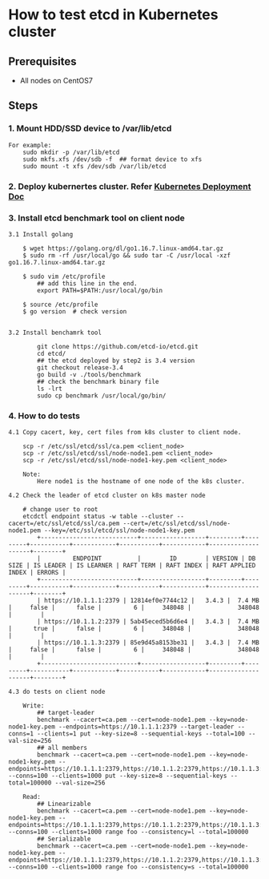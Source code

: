 # How to test etcd in Kubernetes cluster

## Prerequisites
- All nodes on CentOS7


## Steps 
### 1. Mount HDD/SSD device to /var/lib/etcd
    
    For example:
        sudo mkdir -p /var/lib/etcd
	    sudo mkfs.xfs /dev/sdb -f  ## format device to xfs
        sudo mount -t xfs /dev/sdb /var/lib/etcd

### 2. Deploy kubernertes cluster. Refer [Kubernetes Deployment Doc](k8s-doc.md)

### 3. Install etcd benchmark tool on client node

    3.1 Install golang

        $ wget https://golang.org/dl/go1.16.7.linux-amd64.tar.gz
	    $ sudo rm -rf /usr/local/go && sudo tar -C /usr/local -xzf go1.16.7.linux-amd64.tar.gz
	
	    $ sudo vim /etc/profile
            ## add this line in the end.
	        export PATH=$PATH:/usr/local/go/bin
	
	    $ source /etc/profile
	    $ go version  # check version


    3.2 Install benchamrk tool 

        	git clone https://github.com/etcd-io/etcd.git
	        cd etcd/
            ## the etcd deployed by step2 is 3.4 version
            git checkout release-3.4
            go build -v ./tools/benchmark
            ## check the benchmark binary file 
            ls -lrt
            sudo cp benchmark /usr/local/go/bin/

### 4. How to do tests

    4.1 Copy cacert, key, cert files from k8s cluster to client node.

        scp -r /etc/ssl/etcd/ssl/ca.pem <client_node>
        scp -r /etc/ssl/etcd/ssl/node-node1.pem <client_node>
        scp -r /etc/ssl/etcd/ssl/node-node1-key.pem <client_node>

        Note:
            Here node1 is the hostname of one node of the k8s cluster.
    
    4.2 Check the leader of etcd cluster on k8s master node

        # change user to root
        etcdctl endpoint status -w table --cluster --cacert=/etc/ssl/etcd/ssl/ca.pem --cert=/etc/ssl/etcd/ssl/node-node1.pem --key=/etc/ssl/etcd/ssl/node-node1-key.pem
            +---------------------------+------------------+---------+---------+-----------+------------+-----------+------------+--------------------+--------+
            |         ENDPOINT          |        ID        | VERSION | DB SIZE | IS LEADER | IS LEARNER | RAFT TERM | RAFT INDEX | RAFT APPLIED INDEX | ERRORS |
            +---------------------------+------------------+---------+---------+-----------+------------+-----------+------------+--------------------+--------+
            | https://10.1.1.1:2379 | 12814ef0e7744c12 |   3.4.3 |  7.4 MB |     false |      false |         6 |     348048 |             348048 |        |
            | https://10.1.1.2:2379 | 5ab45eced5b6d6e4 |   3.4.3 |  7.4 MB |      true |      false |         6 |     348048 |             348048 |        |
            | https://10.1.1.3:2379 | 85e9d45a8153be31 |   3.4.3 |  7.4 MB |     false |      false |         6 |     348048 |             348048 |        |
            +---------------------------+------------------+---------+---------+-----------+------------+-----------+------------+--------------------+--------+
    
    4.3 do tests on client node

        Write:
            ## target-leader
            benchmark --cacert=ca.pem --cert=node-node1.pem --key=node-node1-key.pem --endpoints=https://10.1.1.1:2379 --target-leader --conns=1 --clients=1 put --key-size=8 --sequential-keys --total=100 --val-size=256
            ## all members
            benchmark --cacert=ca.pem --cert=node-node1.pem --key=node-node1-key.pem --endpoints=https://10.1.1.1:2379,https://10.1.1.2:2379,https://10.1.1.3:2379 --conns=100 --clients=1000 put --key-size=8 --sequential-keys --total=100000 --val-size=256

        Read:
            ## Linearizable
            benchmark --cacert=ca.pem --cert=node-node1.pem --key=node-node1-key.pem --endpoints=https://10.1.1.1:2379,https://10.1.1.2:2379,https://10.1.1.3:2379 --conns=100 --clients=1000 range foo --consistency=l --total=100000
            ## Serializable
            benchmark --cacert=ca.pem --cert=node-node1.pem --key=node-node1-key.pem --endpoints=https://10.1.1.1:2379,https://10.1.1.2:2379,https://10.1.1.3:2379 --conns=100 --clients=1000 range foo --consistency=s --total=100000


